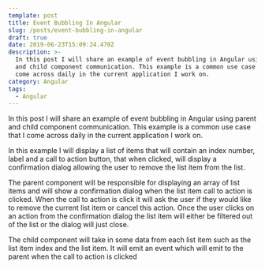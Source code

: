 ```yaml
---
template: post
title: Event Bubbling In Angular
slug: /posts/event-bubbling-in-angular
draft: true
date: 2019-06-23T15:09:24.470Z
description: >-
  In this post I will share an example of event bubbling in Angular using parent
  and child component communication. This example is a common use case that I
  come across daily in the current application I work on.
category: Angular
tags:
  - Angular
---
```

In this post I will share an example of event bubbling in Angular using parent and child component communication. This example is a common use case that I come across daily in the current application I work on.  

In this example I will display a list of items that will contain an index number, label and a call to action button, that when clicked, will display a confirmation dialog allowing the user to remove the list item from the list. 

The parent component will be responsible for displaying an array of list items and will show a confirmation dialog when the list item call to action is clicked.  When the call to action is click it will ask the user if they would like to remove the current list item or cancel this action. Once the user clicks on an action from the confirmation dialog the list item will either be filtered out of the list or the dialog will just close. 

The child component will take in some data from each list item such as the list item index and the list item.  It will emit an event which will emit  to the parent when the call to action is clicked
